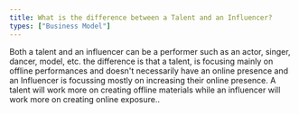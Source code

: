 ```yaml
---
title: What is the difference between a Talent and an Influencer? 
types: ["Business Model"]
---
```

Both a talent and an influencer can be a performer such as an actor, singer, dancer, model, etc. the difference is that a talent, is focusing mainly on offline performances and doesn't necessarily have an online presence and an Influencer is focussing mostly on increasing their online presence. A talent will work more on creating offline materials while an influencer will work more on creating online exposure.. 